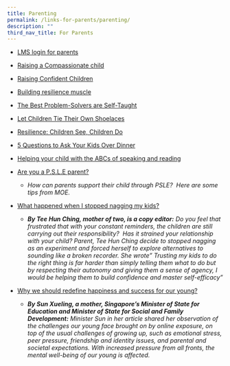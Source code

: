 ```yaml
---
title: Parenting
permalink: /links-for-parents/parenting/
description: ""
third_nav_title: For Parents
---
```

*   [LMS login for parents](https://lms.wizlearn.com/CFS/login.aspx)
*   [Raising a Compassionate child](https://www.schoolbag.edu.sg/story/raising-a-compassionate-child)
*   [Raising Confident Children](https://www.schoolbag.edu.sg/story/raising-confident-children)
*   [Building resilience muscle](https://www.schoolbag.edu.sg/story/building-the-resilience-muscle)
*   [The Best Problem-Solvers are Self-Taught](https://www.schoolbag.edu.sg/story/the-best-problem-solvers-are-self-taught)
*   [Let Children Tie Their Own Shoelaces](https://www.schoolbag.edu.sg/story/let-children-tie-their-own-shoes)
*   [Resilience: Children See, Children Do](https://www.schoolbag.edu.sg/story/resilience-children-see-children-do)
*   [5 Questions to Ask Your Kids Over Dinner](https://www.schoolbag.edu.sg/story/5-questions-to-ask-your-kids-over-dinner)
*   [Helping your child with the ABCs of speaking and reading](https://www.schoolbag.edu.sg/story/helping-your-child-with-the-abcs-of-speaking-and-reading)

*   [Are you a P.S.L.E parent?](https://www.moe.gov.sg/microsites/psle-fsbb/assets/infographics/new-psle-scoring-system/are-you-a-PSLE-parent.pdf)
    *   _How can parents support their child through PSLE?  Here are some tips from MOE._
*   [What happened when I stopped nagging my kids?](https://www.schoolbag.edu.sg/story/what-happened-when-i-stopped-nagging-my-kids)
    *   _**By Tee Hun Ching, mother of two, is a copy editor:** Do you feel that frustrated that with your constant reminders, the children are still carrying out their responsibility?  Has it strained your relationship with your child? Parent, Tee Hun Ching decide to stopped nagging as an experiment and forced herself to explore alternatives to sounding like a broken recorder. She wrote” Trusting my kids to do the right thing is far harder than simply telling them what to do but by respecting their autonomy and giving them a sense of agency, I would be helping them to build confidence and master self-efficacy”_
*   [Why we should redefine happiness and success for our young?](https://www.schoolbag.edu.sg/story/why-we-should-redefine-happiness-and-success-for-our-young)
    *   _**By Sun Xueling, a mother, Singapore’s Minister of State for Education and Minister of State for Social and Family Development:** Minister Sun in her article shared her observation of the challenges our young face brought on by online exposure, on top of the usual challenges of growing up, such as emotional stress, peer pressure, friendship and identity issues, and parental and societal expectations. With increased pressure from all fronts, the mental well-being of our young is affected._